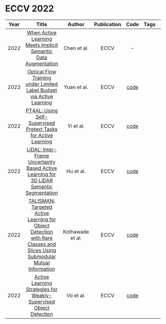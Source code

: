 # ECCV 2022

| Year |                                                                                                    Title                                                                                                    |      Author      | Publication |                                    Code                                     | Tags | Notes |
|:----:|:-----------------------------------------------------------------------------------------------------------------------------------------------------------------------------------------------------------:|:----------------:|:-----------:|:---------------------------------------------------------------------------:|:----:|:-----:|
| 2022 |                              [When Active Learning Meets Implicit Semantic Data Augmentation](https://www.ecva.net/papers/eccv_2022/papers_ECCV/html/4727_ECCV_2022_paper.php)                              |   Chen et al.    |    ECCV     |                                      -                                      |      |       |
| 2022 |                           [Optical Flow Training under Limited Label Budget via Active Learning](https://www.ecva.net/papers/eccv_2022/papers_ECCV/html/4388_ECCV_2022_paper.php)                           |   Yuan et al.    |    ECCV     | [code](https://github.com/duke-vision/optical-flow-active-learning-release) |      |       |
| 2022 |                              [PT4AL: Using Self-Supervised Pretext Tasks for Active Learning](https://www.ecva.net/papers/eccv_2022/papers_ECCV/html/5340_ECCV_2022_paper.php)                              |    Yi et al.     |    ECCV     |                  [code](https://github.com/johnsk95/PT4AL)                  |      |       |
| 2022 |                  [LiDAL: Inter-Frame Uncertainty Based Active Learning for 3D LiDAR Semantic Segmentation](https://www.ecva.net/papers/eccv_2022/papers_ECCV/html/893_ECCV_2022_paper.php)                  |    Hu et al.     |    ECCV     |                  [code](https://github.com/hzykent/LiDAL)                   |      |       |
| 2022 | [TALISMAN: Targeted Active Learning for Object Detection with Rare Classes and Slices Using Submodular Mutual Information](https://www.ecva.net/papers/eccv_2022/papers_ECCV/html/4820_ECCV_2022_paper.php) | Kothawade et al. |    ECCV     |             [code](https://github.com/surajkothawade/talisman)              |      |       |
| 2022 |                            [Active Learning Strategies for Weakly-Supervised Object Detection](https://www.ecva.net/papers/eccv_2022/papers_ECCV/html/1044_ECCV_2022_paper.php)                             |    Vo et al.     |    ECCV     |                    [code](https://github.com/huyvvo/BiB)                    |      |       |
